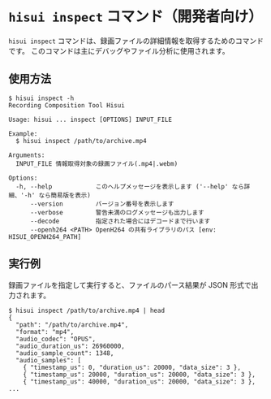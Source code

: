 # `hisui inspect` コマンド（開発者向け）

`hisui inspect` コマンドは、録画ファイルの詳細情報を取得するためのコマンドです。
このコマンドは主にデバッグやファイル分析に使用されます。

## 使用方法

```console
$ hisui inspect -h
Recording Composition Tool Hisui

Usage: hisui ... inspect [OPTIONS] INPUT_FILE

Example:
  $ hisui inspect /path/to/archive.mp4

Arguments:
  INPUT_FILE 情報取得対象の録画ファイル(.mp4|.webm)

Options:
  -h, --help            このヘルプメッセージを表示します ('--help' なら詳細、'-h' なら簡易版を表示)
      --version         バージョン番号を表示します
      --verbose         警告未満のログメッセージも出力します
      --decode          指定された場合にはデコードまで行います
      --openh264 <PATH> OpenH264 の共有ライブラリのパス [env: HISUI_OPENH264_PATH]
```

## 実行例

録画ファイルを指定して実行すると、ファイルのパース結果が JSON 形式で出力されます。

```console
$ hisui inspect /path/to/archive.mp4 | head
{
  "path": "/path/to/archive.mp4",
  "format": "mp4",
  "audio_codec": "OPUS",
  "audio_duration_us": 26960000,
  "audio_sample_count": 1348,
  "audio_samples": [
    { "timestamp_us": 0, "duration_us": 20000, "data_size": 3 },
    { "timestamp_us": 20000, "duration_us": 20000, "data_size": 3 },
    { "timestamp_us": 40000, "duration_us": 20000, "data_size": 3 },
...
```
